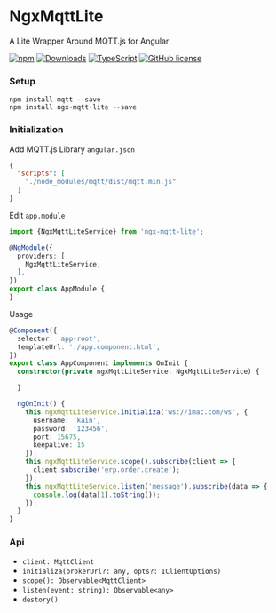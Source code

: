 # NgxMqttLite

A Lite Wrapper Around MQTT.js for Angular

[![npm](https://img.shields.io/npm/v/ngx-mqtt-lite.svg?style=flat-square)](https://www.npmjs.com/package/ngx-mqtt-lite)
[![Downloads](https://img.shields.io/npm/dm/ngx-mqtt-lite.svg?style=flat-square)](https://www.npmjs.com/package/ngx-mqtt-lite)
[![TypeScript](https://img.shields.io/badge/%3C%2F%3E-TypeScript-blue.svg?style=flat-square)](https://www.typescriptlang.org/)
[![GitHub license](https://img.shields.io/badge/license-MIT-blue.svg?style=flat-square)](https://github.com/kainonly/ngx-message-queue/blob/master/LICENSE)

### Setup

```shell
npm install mqtt --save
npm install ngx-mqtt-lite --save
```

### Initialization

Add MQTT.js Library `angular.json`

```json
{
  "scripts": [
    "./node_modules/mqtt/dist/mqtt.min.js"
  ]
}
```

Edit `app.module`

```typescript
import {NgxMqttLiteService} from 'ngx-mqtt-lite';

@NgModule({
  providers: [
    NgxMqttLiteService,
  ],
})
export class AppModule {
}
```

Usage

```typescript
@Component({
  selector: 'app-root',
  templateUrl: './app.component.html',
})
export class AppComponent implements OnInit {
  constructor(private ngxMqttLiteService: NgxMqttLiteService) {

  }

  ngOnInit() {
    this.ngxMqttLiteService.initializa('ws://imac.com/ws', {
      username: 'kain',
      password: '123456',
      port: 15675,
      keepalive: 15
    });
    this.ngxMqttLiteService.scope().subscribe(client => {
      client.subscribe('erp.order.create');
    });
    this.ngxMqttLiteService.listen('message').subscribe(data => {
      console.log(data[1].toString());
    });
  }
}
```

### Api

- `client: MqttClient`
- `initializa(brokerUrl?: any, opts?: IClientOptions)` 
- `scope(): Observable<MqttClient>`
- `listen(event: string): Observable<any>`
- `destory()`
